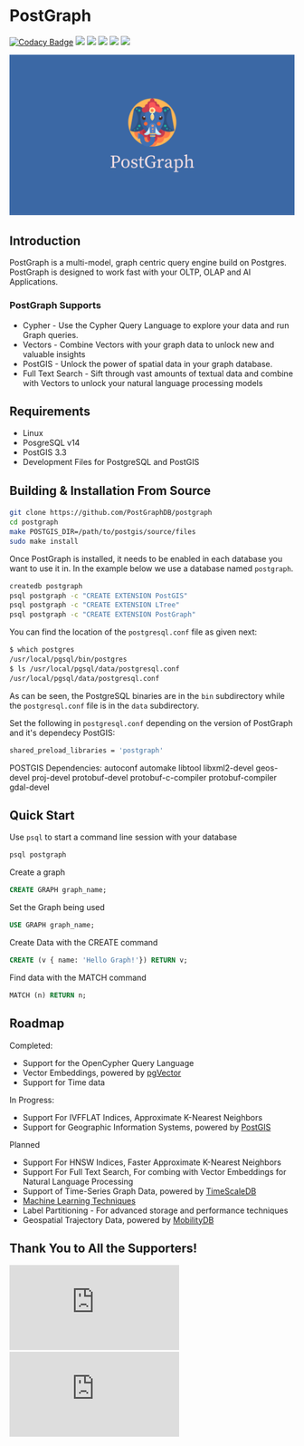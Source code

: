 # PostGraph

[![Codacy Badge](https://api.codacy.com/project/badge/Grade/854cafdbd0394189bec10e8fdd17df7f)](https://app.codacy.com/gh/PostGraphDB/postgraph?utm_source=github.com&utm_medium=referral&utm_content=PostGraphDB/postgraph&utm_campaign=Badge_Grade)   <a href="https://github.com/PostGraphDB/PostGraph/blob/master/LICENSE"><img src="https://img.shields.io/github/license/PostGraphDB/PostGraph"/></a>   <a href="https://github.com/PostGraphDB/PostGraph/issues"><img src="https://img.shields.io/github/issues/PostGraphDB/PostGraph"/></a>   <a href="https://github.com/PostGraphDB/PostGraph/network/members"><img src="https://img.shields.io/github/forks/PostGraphDB/PostGraph"/></a>   <a href="https://github.com/PostGraphDB/PostGraph/stargazers"><img src="https://img.shields.io/github/stars/PostGraphDB/PostGraph"/></a>   <a href="https://discord.gg/KDTTx2vz2m"><img src="https://img.shields.io/discord/1036610864071053413.svg?label=discord&style=flat&color=5a66f6"></a>
<p align="center">
 <img src="/logo.png">
</p>

## Introduction
PostGraph is a multi-model, graph centric query engine build on Postgres. PostGraph is designed to work fast with your OLTP, OLAP and AI Applications.

### PostGraph Supports
-   Cypher - Use the Cypher Query Language to explore your data and run Graph queries.
-   Vectors - Combine Vectors with your graph data to unlock new and valuable insights 
-   PostGIS - Unlock the power of spatial data in your graph database.
-   Full Text Search - Sift through vast amounts of textual data and combine with Vectors to unlock your natural language processing models

## Requirements
-   Linux
-   PosgreSQL v14
-   PostGIS 3.3
-   Development Files for PostgreSQL and PostGIS

## Building & Installation From Source
```bash
git clone https://github.com/PostGraphDB/postgraph
cd postgraph
make POSTGIS_DIR=/path/to/postgis/source/files
sudo make install
```

Once PostGraph is installed, it needs to be enabled in each database you want to use it in. In the example below we use a database named `postgraph`.
```bash
createdb postgraph
psql postgraph -c "CREATE EXTENSION PostGIS"
psql postgraph -c "CREATE EXTENSION LTree"
psql postgraph -c "CREATE EXTENSION PostGraph"
```

You can find the location of the `postgresql.conf` file as given next:
```bash
$ which postgres
/usr/local/pgsql/bin/postgres
$ ls /usr/local/pgsql/data/postgresql.conf
/usr/local/pgsql/data/postgresql.conf
```
As can be seen, the PostgreSQL binaries are in the `bin` subdirectory while the `postgresql.conf` file is in the `data` subdirectory.

Set the following in `postgresql.conf` depending on the version of PostGraph and it's dependecy PostGIS:
```bash
shared_preload_libraries = 'postgraph'
```

POSTGIS Dependencies:
autoconf
automake
libtool
libxml2-devel
geos-devel
proj-devel
protobuf-devel protobuf-c-compiler protobuf-compiler
gdal-devel

## Quick Start

Use `psql` to start a command line session with your database
```bash
psql postgraph
```

Create a graph
```sql
CREATE GRAPH graph_name;
```

Set the Graph being used
```sql
USE GRAPH graph_name;
```

Create Data with the CREATE command
```sql
CREATE (v { name: 'Hello Graph!'}) RETURN v;
```

Find data with the MATCH command
```sql
MATCH (n) RETURN n;
```

## Roadmap

Completed:
-   Support for the OpenCypher Query Language
-   Vector Embeddings, powered by [pgVector](https://github.com/pgvector/pgvector)
-   Support for Time data

In Progress:
-   Support For IVFFLAT Indices, Approximate K-Nearest Neighbors
-   Support for Geographic Information Systems, powered by [PostGIS](http://postgis.net/)

Planned
-   Support For HNSW Indices, Faster Approximate K-Nearest Neighbors
-   Support For Full Text Search, For combing with Vector Embeddings for Natural Language Processing
-   Support of Time-Series Graph Data, powered by [TimeScaleDB](https://github.com/timescale/timescaledb)
-   [Machine Learning Techniques](https://github.com/postgresml/postgresml)
-   Label Partitioning - For advanced storage and performance techniques
-   Geospatial Trajectory Data, powered by [MobilityDB](https://github.com/MobilityDB/MobilityDB)

## Thank You to All the Supporters!
![Stargazers repo roster for @Postgraphdb/postgraph](http://bytecrank.com/nastyox/reporoster/php/stargazersSVG.php?user=Postgraphdb&repo=postgraph)
![Forkers repo roster for @Postgraphdb/postgraph](http://bytecrank.com/nastyox/reporoster/php/forkersSVG.php?user=Postgraphdb&repo=postgraph)
